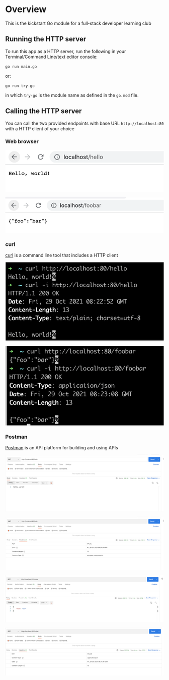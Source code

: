 # Overview

This is the kickstart Go module for a full-stack developer learning club

## Running the HTTP server

To run this app as a HTTP server, run the following in your Terminal/Command Line/text editor console:

```
go run main.go
```

or:

```
go run try-go

```

in which `try-go` is the module name as defined in the `go.mod` file.


## Calling the HTTP server

You can call the two provided endpoints with base URL `http://localhost:80` with a HTTP client of your choice

### Web browser

![/hello in web browser](/readme-assets/browser-hello.png)

![/foobar in web browser](/readme-assets/browser-json.png)

### curl

[curl](https://curl.se/) is a command line tool that includes a HTTP client

![/hello in curl](/readme-assets/curl-hello-response.png)

![/foobar in curl](/readme-assets/curl-json-response.png)

### Postman

[Postman](https://www.postman.com/) is an API platform for building and using APIs

![/hello response body in Postman](/readme-assets/postman-hello-response-body.png)

![/hello response headers in Postman](/readme-assets/postman-hello-response-header.png)

![/foobar response body in Postman](/readme-assets/postman-json-response-body.png)

![/foobar response headers in Postman](/readme-assets/postman-json-response-header.png)